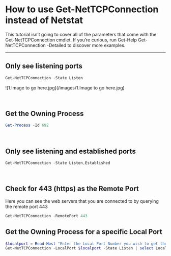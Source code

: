 # How to use Get-NetTCPConnection instead of Netstat

[comment]: <> (https://adamtheautomator.com/netstat-port/)

This tutorial isn’t going to cover all of the parameters that come with the Get-NetTCPConnection cmdlet. If you’re curious, run Get-Help Get-NetTCPConnection -Detailed to discover more examples.

---

## Only see listening ports
```Powershell
Get-NetTCPConnection -State Listen
```
![1.Image to go here.jpg](/images/1.Image to go here.jpg)


<br>

## Get the Owning Process
```Powershell
Get-Process -Id 692
```

<br>

## Only see listening and established ports
```Powershell
Get-NetTCPConnection -State Listen,Established
```

<br>

## Check for 443 (https) as the Remote Port
Here you can see the web servers that you are connected to by querying the remote port 443
```Powershell
Get-NetTCPConnection -RemotePort 443
```

## Get the Owning Process for a specific Local Port
```Powershell
$localport = Read-Host "Enter the Local Port Number you wish to get the owning process for: "
Get-NetTCPConnection -LocalPort $localport -State Listen | select Local*,Remote*,State,@{Name="Process ID";Expression={(Get-Process -Id $_.OwningProcess).Id}},@{Name="Process";Expression={(Get-Process -Id $_.OwningProcess).ProcessName}}
```
